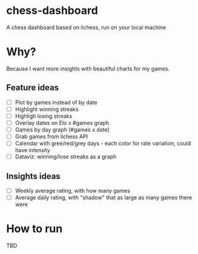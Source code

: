 # chess-dashboard
A chess dashboard based on lichess, run on your local machine

# Why?
Because I want more insights with beautiful charts for my games. 

## Feature ideas

* [ ] Plot by games instead of by date
* [ ] Highlight winning streaks
* [ ] Highligh losing streaks
* [ ] Overlay dates on Elo x #games graph
* [ ] Games by day graph (#games x date)
* [ ] Grab games from lichess API
* [ ] Calendar with gree/red/grey days - each color for rate variation, could have intensity
* [ ] Dataviz: winning/lose streaks as a graph 

## Insights ideas

* [ ] Weekly average rating, with how many games
* [ ] Average daily rating, with "shadow" that as large as many games there were

# How to run

TBD
